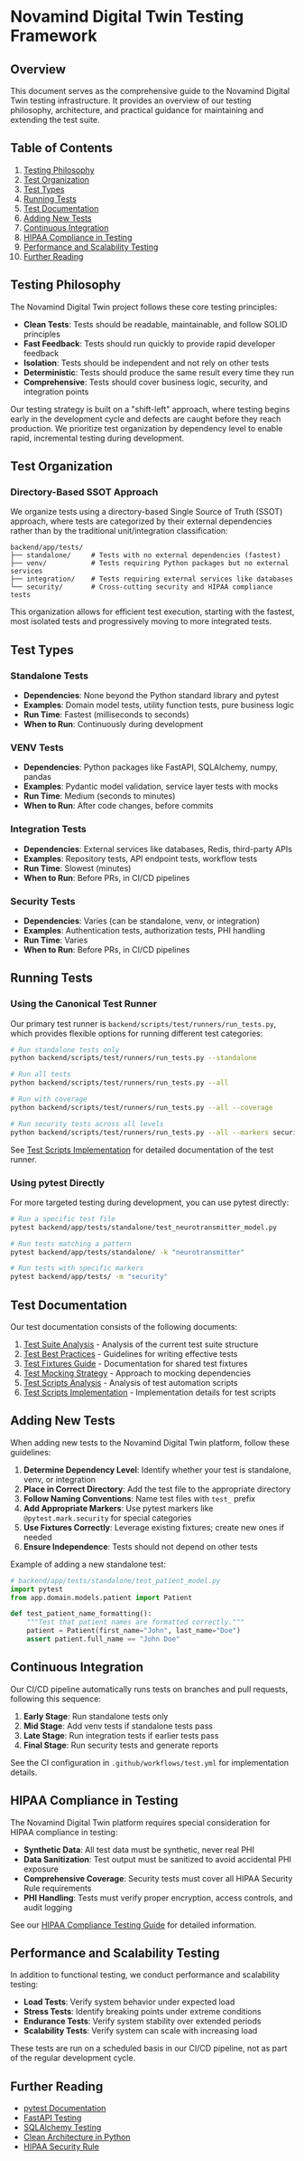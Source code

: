 # Novamind Digital Twin Testing Framework

## Overview

This document serves as the comprehensive guide to the Novamind Digital Twin testing infrastructure. It provides an overview of our testing philosophy, architecture, and practical guidance for maintaining and extending the test suite.

## Table of Contents

1. [Testing Philosophy](#testing-philosophy)
2. [Test Organization](#test-organization)
3. [Test Types](#test-types)
4. [Running Tests](#running-tests)
5. [Test Documentation](#test-documentation)
6. [Adding New Tests](#adding-new-tests)
7. [Continuous Integration](#continuous-integration)
8. [HIPAA Compliance in Testing](#hipaa-compliance-in-testing)
9. [Performance and Scalability Testing](#performance-and-scalability-testing)
10. [Further Reading](#further-reading)

## Testing Philosophy

The Novamind Digital Twin project follows these core testing principles:

- **Clean Tests**: Tests should be readable, maintainable, and follow SOLID principles
- **Fast Feedback**: Tests should run quickly to provide rapid developer feedback
- **Isolation**: Tests should be independent and not rely on other tests
- **Deterministic**: Tests should produce the same result every time they run
- **Comprehensive**: Tests should cover business logic, security, and integration points

Our testing strategy is built on a "shift-left" approach, where testing begins early in the development cycle and defects are caught before they reach production. We prioritize test organization by dependency level to enable rapid, incremental testing during development.

## Test Organization

### Directory-Based SSOT Approach

We organize tests using a directory-based Single Source of Truth (SSOT) approach, where tests are categorized by their external dependencies rather than by the traditional unit/integration classification:

```
backend/app/tests/
├── standalone/     # Tests with no external dependencies (fastest)
├── venv/           # Tests requiring Python packages but no external services
├── integration/    # Tests requiring external services like databases
└── security/       # Cross-cutting security and HIPAA compliance tests
```

This organization allows for efficient test execution, starting with the fastest, most isolated tests and progressively moving to more integrated tests.

## Test Types

### Standalone Tests

- **Dependencies**: None beyond the Python standard library and pytest
- **Examples**: Domain model tests, utility function tests, pure business logic
- **Run Time**: Fastest (milliseconds to seconds)
- **When to Run**: Continuously during development

### VENV Tests

- **Dependencies**: Python packages like FastAPI, SQLAlchemy, numpy, pandas
- **Examples**: Pydantic model validation, service layer tests with mocks
- **Run Time**: Medium (seconds to minutes)
- **When to Run**: After code changes, before commits

### Integration Tests

- **Dependencies**: External services like databases, Redis, third-party APIs
- **Examples**: Repository tests, API endpoint tests, workflow tests
- **Run Time**: Slowest (minutes)
- **When to Run**: Before PRs, in CI/CD pipelines

### Security Tests

- **Dependencies**: Varies (can be standalone, venv, or integration)
- **Examples**: Authentication tests, authorization tests, PHI handling
- **Run Time**: Varies
- **When to Run**: Before PRs, in CI/CD pipelines

## Running Tests

### Using the Canonical Test Runner

Our primary test runner is `backend/scripts/test/runners/run_tests.py`, which provides flexible options for running different test categories:

```bash
# Run standalone tests only
python backend/scripts/test/runners/run_tests.py --standalone

# Run all tests
python backend/scripts/test/runners/run_tests.py --all

# Run with coverage
python backend/scripts/test/runners/run_tests.py --all --coverage

# Run security tests across all levels
python backend/scripts/test/runners/run_tests.py --all --markers security
```

See [Test Scripts Implementation](06_TEST_SCRIPTS_IMPLEMENTATION.md) for detailed documentation of the test runner.

### Using pytest Directly

For more targeted testing during development, you can use pytest directly:

```bash
# Run a specific test file
pytest backend/app/tests/standalone/test_neurotransmitter_model.py

# Run tests matching a pattern
pytest backend/app/tests/standalone/ -k "neurotransmitter"

# Run tests with specific markers
pytest backend/app/tests/ -m "security"
```

## Test Documentation

Our test documentation consists of the following documents:

1. [Test Suite Analysis](01_TEST_SUITE_ANALYSIS.md) - Analysis of the current test suite structure
2. [Test Best Practices](02_TEST_BEST_PRACTICES.md) - Guidelines for writing effective tests
3. [Test Fixtures Guide](03_TEST_FIXTURES_GUIDE.md) - Documentation for shared test fixtures
4. [Test Mocking Strategy](04_TEST_MOCKING_STRATEGY.md) - Approach to mocking dependencies
5. [Test Scripts Analysis](05_TEST_SCRIPTS_ANALYSIS.md) - Analysis of test automation scripts
6. [Test Scripts Implementation](06_TEST_SCRIPTS_IMPLEMENTATION.md) - Implementation details for test scripts

## Adding New Tests

When adding new tests to the Novamind Digital Twin platform, follow these guidelines:

1. **Determine Dependency Level**: Identify whether your test is standalone, venv, or integration
2. **Place in Correct Directory**: Add the test file to the appropriate directory
3. **Follow Naming Conventions**: Name test files with `test_` prefix
4. **Add Appropriate Markers**: Use pytest markers like `@pytest.mark.security` for special categories
5. **Use Fixtures Correctly**: Leverage existing fixtures; create new ones if needed
6. **Ensure Independence**: Tests should not depend on other tests

Example of adding a new standalone test:

```python
# backend/app/tests/standalone/test_patient_model.py
import pytest
from app.domain.models.patient import Patient

def test_patient_name_formatting():
    """Test that patient names are formatted correctly."""
    patient = Patient(first_name="John", last_name="Doe")
    assert patient.full_name == "John Doe"
```

## Continuous Integration

Our CI/CD pipeline automatically runs tests on branches and pull requests, following this sequence:

1. **Early Stage**: Run standalone tests only
2. **Mid Stage**: Add venv tests if standalone tests pass
3. **Late Stage**: Run integration tests if earlier tests pass
4. **Final Stage**: Run security tests and generate reports

See the CI configuration in `.github/workflows/test.yml` for implementation details.

## HIPAA Compliance in Testing

The Novamind Digital Twin platform requires special consideration for HIPAA compliance in testing:

- **Synthetic Data**: All test data must be synthetic, never real PHI
- **Data Sanitization**: Test output must be sanitized to avoid accidental PHI exposure
- **Comprehensive Coverage**: Security tests must cover all HIPAA Security Rule requirements
- **PHI Handling**: Tests must verify proper encryption, access controls, and audit logging

See our [HIPAA Compliance Testing Guide](backend/docs/legacy/hipaa_compliance_testing.md) for detailed information.

## Performance and Scalability Testing

In addition to functional testing, we conduct performance and scalability testing:

- **Load Tests**: Verify system behavior under expected load
- **Stress Tests**: Identify breaking points under extreme conditions
- **Endurance Tests**: Verify system stability over extended periods
- **Scalability Tests**: Verify system can scale with increasing load

These tests are run on a scheduled basis in our CI/CD pipeline, not as part of the regular development cycle.

## Further Reading

- [pytest Documentation](https://docs.pytest.org/)
- [FastAPI Testing](https://fastapi.tiangolo.com/tutorial/testing/)
- [SQLAlchemy Testing](https://docs.sqlalchemy.org/en/14/orm/session_transaction.html)
- [Clean Architecture in Python](https://blog.cleancoder.com/uncle-bob/2012/08/13/the-clean-architecture.html)
- [HIPAA Security Rule](https://www.hhs.gov/hipaa/for-professionals/security/index.html)